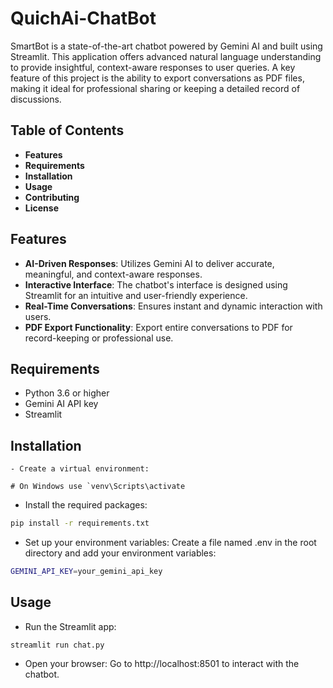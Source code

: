 # QuichAi-ChatBot

SmartBot is a state-of-the-art chatbot powered by Gemini AI and built using Streamlit. This application offers advanced natural language understanding to provide insightful, context-aware responses to user queries. A key feature of this project is the ability to export conversations as PDF files, making it ideal for professional sharing or keeping a detailed record of discussions.

## Table of Contents

- **Features**
- **Requirements**
- **Installation**
- **Usage**
- **Contributing**
- **License**
  
## Features

- **AI-Driven Responses**: Utilizes Gemini AI to deliver accurate, meaningful, and context-aware responses.
- **Interactive Interface**: The chatbot's interface is designed using Streamlit for an intuitive and user-friendly experience.
- **Real-Time Conversations**: Ensures instant and dynamic interaction with users.
- **PDF Export Functionality**: Export entire conversations to PDF for record-keeping or professional use.

## Requirements

- Python 3.6 or higher
- Gemini AI API key
- Streamlit
  
## Installation

```
- Create a virtual environment:

# On Windows use `venv\Scripts\activate

```
- Install the required packages:
```bash
pip install -r requirements.txt
```

- Set up your environment variables:
Create a file named .env in the root directory and add your environment variables:

```bash
GEMINI_API_KEY=your_gemini_api_key
```

## Usage

- Run the Streamlit app:
```
streamlit run chat.py
```    

- Open your browser: Go to http://localhost:8501 to interact with the chatbot.


